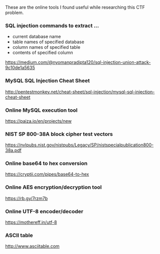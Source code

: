 These are the online tools I found useful while researching this CTF problem.


### SQL injection commands to extract ...
- current database name
- table names of specified database
- column names of specified table
- contents of specified column

https://medium.com/@nyomanpradipta120/sql-injection-union-attack-9c10de1a5635

### MySQL SQL Injection Cheat Sheet
http://pentestmonkey.net/cheat-sheet/sql-injection/mysql-sql-injection-cheat-sheet

### Online MySQL execution tool
https://paiza.io/en/projects/new

### NIST SP 800-38A block cipher test vectors 
https://nvlpubs.nist.gov/nistpubs/Legacy/SP/nistspecialpublication800-38a.pdf

### Online base64 to hex conversion
https://cryptii.com/pipes/base64-to-hex

### Online AES encryption/decryption tool
https://rb.gy/7rzm7b

### Online UTF-8 encoder/decoder
https://mothereff.in/utf-8

### ASCII table
http://www.asciitable.com
